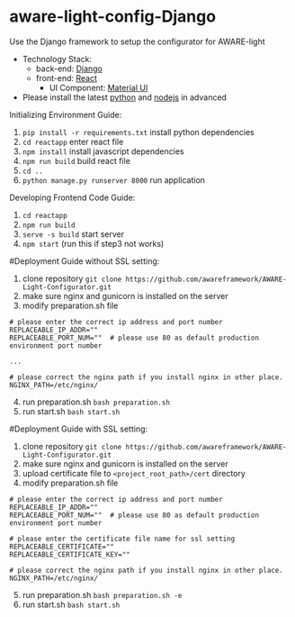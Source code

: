 # aware-light-config-Django
Use the Django framework to setup the configurator for AWARE-light

* Technology Stack:
  * back-end: [Django](https://www.djangoproject.com/)
  * front-end: [React](https://reactjs.org/)
    * UI Component: [Material UI](https://mui.com/)
* Please install the latest [python](https://www.python.org/downloads/) and [nodejs](https://nodejs.org/en/) in advanced


Initializing Environment Guide:
1. `pip install -r requirements.txt` install python dependencies
2. `cd reactapp` enter react file
3. `npm install` install javascript dependencies
4. `npm run build` build react file
5. `cd ..` 
6. `python manage.py runserver 8000` run application

Developing Frontend Code Guide:
1. `cd reactapp` 
2. `npm run build`
3. `serve -s build` start server
4. `npm start` (run this if step3 not works)


#Deployment Guide without SSL setting:
1. clone repository 
`git clone https://github.com/awareframework/AWARE-Light-Configurator.git`
2. make sure nginx and gunicorn is installed on the server
3. modify preparation.sh file
```
# please enter the correct ip address and port number
REPLACEABLE_IP_ADDR=""
REPLACEABLE_PORT_NUM=""  # please use 80 as default production environment port number

...

# please correct the nginx path if you install nginx in other place.
NGINX_PATH=/etc/nginx/
```
4. run preparation.sh `bash preparation.sh`
5. run start.sh `bash start.sh`


#Deployment Guide with SSL setting:
1. clone repository 
`git clone https://github.com/awareframework/AWARE-Light-Configurator.git`
2. make sure nginx and gunicorn is installed on the server
3. upload certificate file to `<project_root_path>/cert` directory
4. modify preparation.sh file
```
# please enter the correct ip address and port number
REPLACEABLE_IP_ADDR=""
REPLACEABLE_PORT_NUM=""  # please use 80 as default production environment port number

# please enter the certificate file name for ssl setting
REPLACEABLE_CERTIFICATE=""
REPLACEABLE_CERTIFICATE_KEY=""

# please correct the nginx path if you install nginx in other place.
NGINX_PATH=/etc/nginx/
```
5. run preparation.sh `bash preparation.sh -e`
6. run start.sh `bash start.sh`
